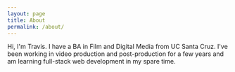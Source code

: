 ```yaml
---
layout: page
title: About
permalink: /about/
---
```


<p>Hi, I'm Travis.  I have a BA in Film and Digital Media from UC Santa Cruz.  I've been working in video production and post-production for a few years and am learning full-stack web development in my spare time.</p>
